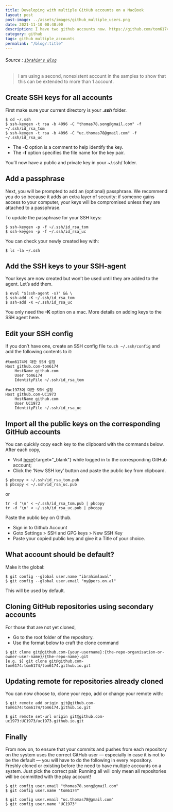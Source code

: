 ```yaml
---
title: Developing with multiple GitHub accounts on a MacBook
layout: post
post-image: ../assets/images/github_multiple_users.png
date: 2021-11-10 00:40:00
description: I have two github accounts now. https://github.com/tom6174 and https://github.com/uc1973. Both are very active accounts. This post outlines how I setup my MacBook for easy git usage.
category: github
tags: github multiple_accounts
permalink: "/blog/:title"
---
```


###### Source : [`Ibrahim's Blog`](https://medium.com/@ibrahimlawal/developing-with-multiple-github-accounts-on-one-macbook-94ff6d4ab9ca)


> I am using a second, nonexistent account in the samples to show that this can be extended to more than 1 account.
	
## Create SSH keys for all accounts
First make sure your current directory is your ***.ssh*** folder.

```
$ cd ~/.ssh 
$ ssh-keygen -t rsa -b 4096 -C "thomas78.song@gmail.com" -f ~/.ssh/id_rsa_tom
$ ssh-keygen -t rsa -b 4096 -C "uc.thomas78@gmail.com" -f ~/.ssh/id_rsa_uc
```

* The **-C** option is a comment to help identify the key.
* The **-f** option specifies the file name for the key pair.


You’ll now have a public and private key in your ~/.ssh/ folder.

## Add a passphrase
Next, you will be prompted to add an (optional) passphrase. We recommend you do so because it adds an extra layer of security: if someone gains access to your computer, your keys will be compromised unless they are attached to a passphrase.

To update the passphrase for your SSH keys:
```
$ ssh-keygen -p -f ~/.ssh/id_rsa_tom
$ ssh-keygen -p -f ~/.ssh/id_rsa_uc
```

You can check your newly created key with:
```
$ ls -la ~/.ssh
```

## Add the SSH keys to your SSH-agent
Your keys are now created but won’t be used until they are added to the agent. Let’s add them.

```
$ eval "$(ssh-agent -s)" && \
$ ssh-add -K ~/.ssh/id_rsa_tom
$ ssh-add -K ~/.ssh/id_rsa_uc
```

You only need the **-K** option on a mac. More details on adding keys to the SSH agent here.


## Edit your SSH config

If you don’t have one, create an SSH config file `touch ~/.ssh/config` and add the following contents to it:
```
#tom6174에 대한 SSH 설정
Host github.com-tom6174
    HostName github.com
    User tom6174
    IdentityFile ~/.ssh/id_rsa_tom

#uc1973에 대한 SSH 설정
Host github.com-UC1973
    HostName github.com
    User UC1973
    IdentityFile ~/.ssh/id_rsa_uc
```

## Import all the public keys on the corresponding GitHub accounts

You can quickly copy each key to the clipboard with the commands below. After each copy,
* Visit [here](https://github.com/settings/keys){:target="_blank"} while logged in to the corresponding GitHub account; 
* Click the ‘New SSH key’ button and paste the public key from clipboard.

```
$ pbcopy < ~/.ssh/id_rsa_tom.pub
$ pbcopy < ~/.ssh/id_rsa_uc.pub
```
or
```
tr -d '\n' < ~/.ssh/id_rsa_tom.pub | pbcopy
tr -d '\n' < ~/.ssh/id_rsa_uc.pub | pbcopy
```

Paste the public key on Github.
* Sign in to Github Account
* Goto Settings > SSH and GPG keys > New SSH Key
* Paste your copied public key and give it a Title of your choice.


## What account should be default?
Make it the global:

```
$ git config --global user.name "ibrahimlawal"
$ git config --global user.email "my@pers.on.al"
```
This will be used by default.

## Cloning GitHub repositories using secondary accounts
For those that are not yet cloned,
* Go to the root folder of the repository.
* Use the format below to craft the clone command

```
$ git clone git@github.com-{your-username}:{the-repo-organisation-or-owner-user-name}/{the-repo-name}.git
[e.g. $] git clone git@github.com-tom6174:tom6174/tom6174.github.io.git
```

## Updating remote for repositories already cloned
You can now choose to, clone your repo, add or change your remote with:

```
$ git remote add origin git@github.com-tom6174:tom6174/tom6174.github.io.git

$ git remote set-url origin git@github.com-uc1973:UC1973/uc1973.github.io.git
```

## Finally
From now on, to ensure that your commits and pushes from each repository on the system uses the correct GitHub user — especially in case it is not to be the default — you will have to do the following in every repository. Freshly cloned or existing before the need to have multiple accounts on a system. Just pick the correct pair. Running all will only mean all repositories will be committed with the play account!

```
$ git config user.email "thomas78.song@gmail.com"
$ git config user.name "tom6174"

$ git config user.email "uc.thomas78@gmail.com"
$ git config user.name "UC1973"
```
